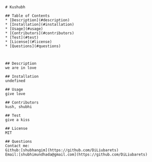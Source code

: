 
    # Kushubh

    ## Table of Contents
    * [Description](#description)
    * [Installation](#installation)
    * [Usage](#usage)
    * [Contributors](#contributors)
    * [Test](#test)
    * [License](#license)
    * [Questions](#questions)
    


    ## Description
    we are in love

    ## Installation 
    undefined

    ## Usage 
    give love

    ## Contributors
    kush, shubhi

    ## Test
    give a kiss

    ## License
    MIT

    ## Questions
    Contact me:
    Github:[shubhangim](https://github.com/DiLiubarets)
    Email:[shubhimundhada@gmail.com](https://github.com/DiLiubarets)